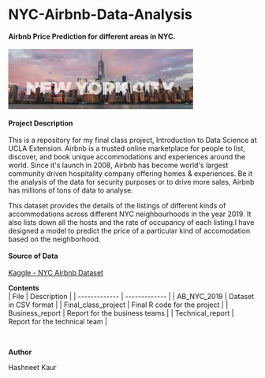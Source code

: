 # NYC-Airbnb-Data-Analysis
**Airbnb Price Prediction for different areas in NYC.**<br/>
<br/>
![NYCImage](https://github.com/hashneetk/NYC-Airbnb-Data-Analysis/blob/master/NYCImage.jpg)<br/><br/>
**Project Description**<br/><br/>
This is a repository for my final class project, Introduction to Data Science at UCLA Extension.
Airbnb is a trusted online marketplace for people to list, discover, and book unique accommodations and experiences around the world. Since it's launch in 2008, Airbnb has become world's largest community driven hospitality company offering homes & experiences. Be it the analysis of the data for security purposes or to drive more sales, Airbnb has millions of tons of data to analyse. 

This dataset provides the details of the listings of different kinds of accommodations across different NYC neighbourhoods in the year 2019. It also lists down all the hosts and the rate of occupancy of each listing.I have designed a model to predict the price of a particular kind of accomodation based on the neighborhood.
<br/><br/>
**Source of Data**<br/><br/>
[Kaggle - NYC Airbnb Dataset](https://www.kaggle.com/dgomonov/new-york-city-airbnb-open-data/kernels)

**Contents**<br/>
|      File     | Description   |
| ------------- | ------------- |
| AB_NYC_2019   | Dataset in CSV format  |
| Final_class_project | Final R code for the project  |
| Business_report | Report for the business teams |
| Technical_report | Report for the technical team |

<br/> 

**Author**<br/>

Hashneet Kaur


